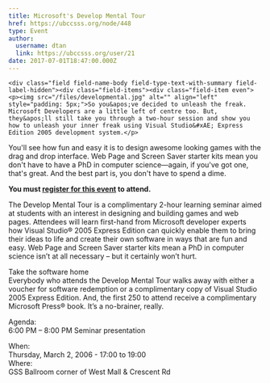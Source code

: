 ```yaml
---
title: Microsoft's Develop Mental Tour 
href: https://ubccsss.org/node/448
type: Event
author:
  username: dtan
  link: https://ubccsss.org/user/21
date: 2017-07-01T18:47:00.000Z
---
```



    <div class="field field-name-body field-type-text-with-summary field-label-hidden"><div class="field-items"><div class="field-item even"><p><img src="/files/developmental.jpg" alt="" align="left" style="padding: 5px;">So you&apos;ve decided to unleash the freak. Microsoft Developers are a little left of centre too. But, they&apos;ll still take you through a two-hour session and show you how to unleash your inner freak using Visual Studio&#xAE; Express Edition 2005 development system.</p>
<p>You&apos;ll see how fun and easy it is to design awesome looking games with the drag and drop interface. Web Page and Screen Saver starter kits mean you don&apos;t have to have a PhD in computer science&#x2014;again, if you&apos;ve got one, that&apos;s great. And the best part is, you don&apos;t have to spend a dime.</p>
<p><strong>You must <a href="https://www.microsoft.com/canada/events/event_details_ww.aspx?event_id=1032289527&amp;x=35&amp;y=10">register for this event</a> to attend.</strong> </p>
<p>The Develop Mental Tour is a complimentary 2-hour learning seminar aimed at students with an interest in designing and building games and web pages. Attendees will learn first-hand from Microsoft developer experts how Visual Studio&#xAE; 2005 Express Edition can quickly enable them to bring their ideas to life and create their own software in ways that are fun and easy. Web Page and Screen Saver starter kits mean a PhD in computer science isn&#x2019;t at all necessary &#x2013; but it certainly won&#x2019;t hurt.</p>
<p>Take the software home<br>
Everybody who attends the Develop Mental Tour walks away with either a voucher for software redemption or a complimentary copy of Visual Studio 2005 Express Edition. And, the first 250 to attend receive a complimentary Microsoft Press&#xAE; book. It&#x2019;s a no-brainer, really.</p>
<p>Agenda:<br>
6:00 PM &#x2013; 8:00 PM Seminar presentation</p>
</div></div></div><div class="field field-name-field-dates field-type-datetime field-label-above"><div class="field-label">When:&#xA0;</div><div class="field-items"><div class="field-item even"><span class="date-display-single">Thursday, March 2, 2006 - <span class="date-display-range"><span class="date-display-start">17:00</span> to <span class="date-display-end">19:00</span></span></span></div></div></div><div class="field field-name-field-location field-type-text field-label-above"><div class="field-label">Where:&#xA0;</div><div class="field-items"><div class="field-item even">GSS Ballroom corner of West Mall &amp; Crescent Rd</div></div></div>    <footer>
          </footer>
    